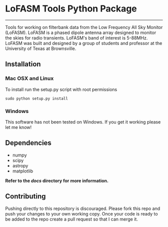 
# LoFASM Tools Python Package
---

Tools for working on filterbank data from the Low Frequency All Sky Monitor (LoFASM).
LoFASM is a phased dipole antenna array designed to monitor the skies for radio 
transients. LoFASM's band of interest is 5-88MHz. LoFASM was built and designed by 
a group of students and professor at the University of Texas at Brownsville.

## Installation

### Mac OSX and Linux
To install run the setup.py script with root permissions

	sudo python setup.py install
 
### Windows
This software has not been tested on Windows. If you get it working
please let me know!

## Dependencies
* numpy
* scipy
* astropy
* matplotlib

__Refer to the _docs_ directory for more information.__


## Contributing
Pushing directly to this repository is discouraged. Please 
fork this repo and push your changes to your own working copy. 
Once your code is ready to be added to the repo create a pull
request so that I can merge it.




